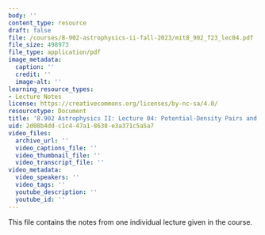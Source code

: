 ```yaml
---
body: ''
content_type: resource
draft: false
file: /courses/8-902-astrophysics-ii-fall-2023/mit8_902_f23_lec04.pdf
file_size: 498973
file_type: application/pdf
image_metadata:
  caption: ''
  credit: ''
  image-alt: ''
learning_resource_types:
- Lecture Notes
license: https://creativecommons.org/licenses/by-nc-sa/4.0/
resourcetype: Document
title: '8.902 Astrophysics II: Lecture 04: Potential-Density Pairs and Orbits'
uid: 2d08b4dd-c1c4-47a1-8638-e3a371c5a5a7
video_files:
  archive_url: ''
  video_captions_file: ''
  video_thumbnail_file: ''
  video_transcript_file: ''
video_metadata:
  video_speakers: ''
  video_tags: ''
  youtube_description: ''
  youtube_id: ''
---
```

This file contains the notes from one individual lecture given in the course.